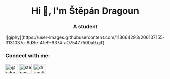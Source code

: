 <h1 align="center">Hi 👋, I'm Štěpán Dragoun</h1>
<h3 align="center">A student</h3>
![giphy](https://user-images.githubusercontent.com/113664293/206137155-3131037c-8d3e-41e9-9374-a075477500a9.gif)
<h3 align="left">Connect with me:</h3>
<p align="left">
<a href="https://twitter.com/@sdragy7" target="blank"><img align="center" src="https://raw.githubusercontent.com/rahuldkjain/github-profile-readme-generator/master/src/images/icons/Social/twitter.svg" alt="@sdragy7" height="30" width="40" /></a>
<a href="https://instagram.com/stepan_dragoun" target="blank"><img align="center" src="https://raw.githubusercontent.com/rahuldkjain/github-profile-readme-generator/master/src/images/icons/Social/instagram.svg" alt="stepan_dragoun" height="30" width="40" /></a>
<a href="https://discord.gg/dragy#7766" target="blank"><img align="center" src="https://raw.githubusercontent.com/rahuldkjain/github-profile-readme-generator/master/src/images/icons/Social/discord.svg" alt="dragy#7766" height="30" width="40" /></a>
</p>

